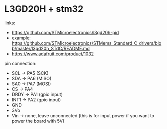 # L3GD20H + stm32

links:

- https://github.com/STMicroelectronics/l3gd20h-pid
- example: https://github.com/STMicroelectronics/STMems_Standard_C_drivers/blob/master/l3gd20h_STdC/README.md
- https://www.adafruit.com/product/1032

pin connection:

- SCL -> PA5 (SCK)
- SDA -> PA6 (MISO)
- SA0 -> PA7 (MOSI)
- CS -> PA4
- DRDY -> PA1 (gpio input)
- INT1 -> PA2 (gpio input)
- GND
- 3Vo
- Vin -> none, leave unconnected (this is for input power if you want to power the board with 5V)
